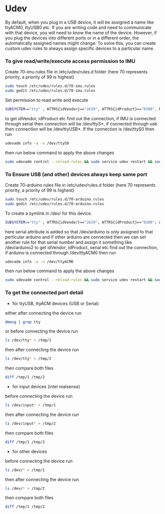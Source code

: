 # Udev

By default, when you plug in a USB device, it will be assigned a name like ttyACM0, ttyUSB0 etc. If you are writing code and need to communicate with that device, you will need to know the name of the device. However, if you plug the devices into different ports or in a different order, the automatically assigned names might change. To solve this, you can create custom udev rules to always assign specific devices to a particular name.

### To give read/write/execute access permission to IMU

Create 70-imu.rules file in /etc/udev/rules.d folder (here 70 represents priority, a priority of 99 is highest)

```bash
sudo touch /etc/udev/rules.d/70-imu.rules
sudo gedit /etc/udev/rules.d/70-imu.rules
``` 

Set permission to read write and execute

```bash
SUBSYSTEM=="tty" , ATTRS{idVendor}=="2639", ATTRS{idProduct}=="0300", MODE="0777"
``` 

to get idVendor, idProduct etc find out the connection, if IMU is connected through serial then connection will be /dev/ttyS*, if connected through usb then connection will be /dev/ttyUSB*. If the connection is /dev/ttyS0 then run 

```bash
udevadm info -a -n /dev/ttyS0
``` 

then run below command to apply the above changes

```bash
sudo udevadm control --reload-rules && sudo service udev restart && sudo udevadm trigger
``` 

### To Ensure USB (and other) devices always keep same port

Create 70-arduino.rules file in /etc/udev/rules.d folder (here 70 represents priority, a priority of 99 is highest)

```bash
sudo touch /etc/udev/rules.d/70-arduino.rules
sudo gedit /etc/udev/rules.d/70-arduino.rules
``` 

To create a symlink in /dev/ for this device.

```bash
SUBSYSTEM=="tty" , ATTRS{idVendor}=="2639", ATTRS{idProduct}=="0300", ATTRS{serial}=="85334343638351804042", SYMLINK+="arduino"
``` 

here serial attribute is added so that /dev/arduino is only assigned to that perticular arduino and if other arduino are connected then we can set another rule for that serial number and assign it something like /dev/arduino2
to get idVendor, idProduct, serial etc find out the connection, if arduino is connected through /dev/ttyACM0 then run 

```bash
udevadm info -a -n /dev/ttyACM0
``` 

then run below command to apply the above changes

```bash
sudo udevadm control --reload-rules && sudo service udev restart && sudo udevadm trigger
``` 


### To get the connected port detail

* for ttyUSB, ttyACM devices (USB or Serial)
  
either after connecting the device run

```bash
dmesg | grep tty
``` 

or before connecting the device run

```bash
ls /dev/tty* > /tmp/1
``` 

then after connecting the device run

```bash
ls /dev/tty* > /tmp/2
``` 

then compare both files

```bash
diff /tmp/1 /tmp/2
``` 

* for input devices (intel realsense)

before connecting the device run

```bash
ls /dev/input* > /tmp/1
``` 

then after connecting the device run

```bash
ls /dev/input* > /tmp/2
``` 

then compare both files

```bash
diff /tmp/1 /tmp/2
``` 

* for other devices
  
before connecting the device run

```bash
ls /dev/* > /tmp/1
``` 

then after connecting the device run

```bash
ls /dev/* > /tmp/2
``` 

then compare both files

```bash
diff /tmp/1 /tmp/2
``` 


